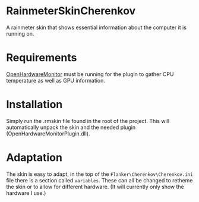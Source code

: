 # RainmeterSkinCherenkov
A rainmeter skin that shows essential information about the computer it is running on.


# Requirements
[OpenHardwareMonitor](http://openhardwaremonitor.org/) must be running for the
plugin to gather CPU temperature as well as GPU information.

# Installation
Simply run the .rmskin file found in the root of the project. This will
automatically unpack the skin and the needed plugin
(OpenHardwareMonitorPlugin.dll).

# Adaptation
The skin is easy to adapt, in the top of the
```Flanker\Cherenkov\Cherenkov.ini``` file there is a section called
```variables```. These can all be changed to retheme the skin or to allow for
different hardware. (It will currently only show the hardware I use.)
